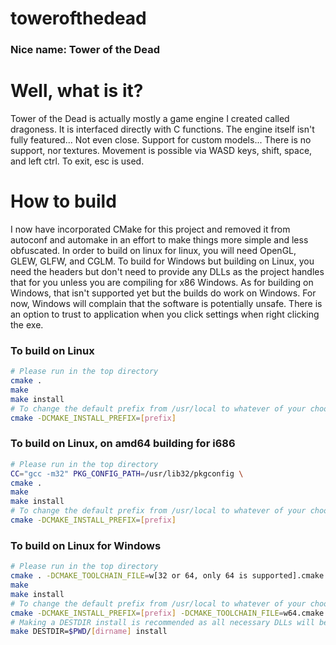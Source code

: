 # towerofthedead
### Nice name: Tower of the Dead

# Well, what is it?
Tower of the Dead is actually mostly a game engine I created called dragoness. It is interfaced directly with C functions. The engine itself isn't fully featured... Not even close. Support for custom models... There is no support, nor textures. Movement is possible via WASD keys, shift, space, and left ctrl. To exit, esc is used.

# How to build
I now have incorporated CMake for this project and removed it from autoconf and automake in an effort to make things more simple and less obfuscated. In order to build on linux for linux, you will need OpenGL, GLEW, GLFW, and CGLM. To build for Windows but building on Linux, you need the headers but don't need to provide any DLLs as the project handles that for you unless you are compiling for x86 Windows. As for building on Windows, that isn't supported yet but the builds do work on Windows. For now, Windows will complain that the software is potentially unsafe. There is an option to trust to application when you click settings when right clicking the exe. 

### To build on Linux
```Bash
# Please run in the top directory
cmake .
make
make install
# To change the default prefix from /usr/local to whatever of your choosing:
cmake -DCMAKE_INSTALL_PREFIX=[prefix]
```
### To build on Linux, on amd64 building for i686
```Bash
# Please run in the top directory
CC="gcc -m32" PKG_CONFIG_PATH=/usr/lib32/pkgconfig \
cmake .
make
make install
# To change the default prefix from /usr/local to whatever of your choosing:
cmake -DCMAKE_INSTALL_PREFIX=[prefix]
```
### To build on Linux for Windows
```Bash
# Please run in the top directory
cmake . -DCMAKE_TOOLCHAIN_FILE=w[32 or 64, only 64 is supported].cmake
make
make install
# To change the default prefix from /usr/local to whatever of your choosing:
cmake -DCMAKE_INSTALL_PREFIX=[prefix] -DCMAKE_TOOLCHAIN_FILE=w64.cmake
# Making a DESTDIR install is recommended as all necessary DLLs will be installed in same dir
make DESTDIR=$PWD/[dirname] install
```
